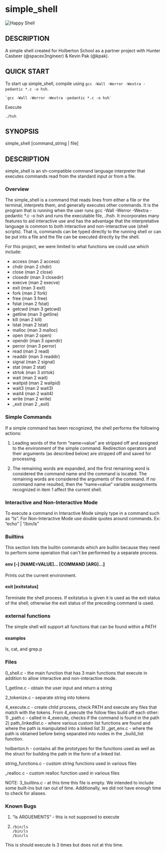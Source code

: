 # simple_shell

<img src="https://previews.123rf.com/images/karenr/karenr0906/karenr090600010/4962019-Shells-and-sand-dollars-making-a-happy-face-on-sand-shell-happy-face-Stock-Photo.jpg" alt="Happy Shell">

## DESCRIPTION
A simple shell created for Holberton School as a partner project with Hunter Casbeer (@spacex3ngineer) & Kevin Pak (@kpak).

## QUICK START
To start up simple_shell, compile using `gcc -Wall -Werror -Wextra -pedantic *.c -o hsh`.

```
`gcc -Wall -Werror -Wextra -pedantic *.c -o hsh`
```

Execute
```
./hsh

```
## SYNOPSIS
simple_shell [command_string | file]

## DESCRIPTION
simple_shell is an sh-compatible command language interpreter that executes commands read from the standard input or from a file.

### Overview
The simple_shell is a command that reads lines from either a file or the terminal, interprets them, and generally executes other commands.  It is the program that is running when the user runs gcc -Wall -Werror -Wextra -pedantic *.c -o hsh and runs the executable file, ./hsh. It incorporates many features to aid interactive use and has the advantage that the interpretative language is common to both interactive and non-interactive use (shell scripts).  That is, commands can be typed directly to the running shell or can be put into a file and the file can be executed directly by the shell.

For this project, we were limited to what functions we could use which include:
*   access (man 2 access)
*   chdir (man 2 chdir)
*   close (man 2 close)
*   closedir (man 3 closedir)
*   execve (man 2 execve)
*   exit (man 3 exit)
*   fork (man 2 fork)
*   free (man 3 free)
*   fstat (man 2 fstat)
*   getcwd (man 3 getcwd)
*   getline (man 3 getline)
*   kill (man 2 kill)
*   lstat (man 2 lstat)
*   malloc (man 3 malloc)
*   open (man 2 open)
*   opendir (man 3 opendir)
*   perror (man 3 perror)
*   read (man 2 read)
*   readdir (man 3 readdir)
*   signal (man 2 signal)
*   stat (man 2 stat)
*   strtok (man 3 strtok)
*   wait (man 2 wait)
*   waitpid (man 2 waitpid)
*   wait3 (man 2 wait3)
*   wait4 (man 2 wait4)
*   write (man 2 write)
*   _exit (man 2 _exit)

### Simple Commands
 If a simple command has been recognized, the shell performs the following actions:

 1.   Leading words of the form “name=value” are stripped off and assigned to the environment of the simple command.  Redirection operators and their arguments (as described below) are stripped off and saved for processing.

 2.   The remaining words are expanded, and the first remaining word is considered the command name and the command is located.  The remaining words are considered the arguments of the command.  If no command name resulted, then the “name=value” variable assignments recognized in item 1 affect the current shell.

### Interactive and Non-Interactive Mode
To execute a command in Interactive Mode simply type in a command such as “ls”.  For Non-Interactive Mode use double quotes around commands. Ex: “echo” | “/bin/ls”

### Builtins
This section lists the builtin commands which are builtin because they need to perform some operation that can't be performed by a separate process. 

#### env  [-] [NAME=VALUE]... [COMMAND [ARG]...]
Prints out the current environment.

#### exit [exitstatus]
Terminate the shell process.  If exitstatus is given it is used as the exit status of the shell; otherwise the exit status of the preceding command is used.

### external functions
The simple shell will support all functions that can be found within a PATH

#### examples
ls, cat, and grep.p


### Files
0_shell.c - the main function that has 3 main functions that execute in addition to allow interactive and non-interactive mode.

1_getline.c - obtain the user input and return a string

2_tokenize.c - separate string into tokens

4_execute.c - create child process, check PATH and execute any files that match with the tokens. From 4_execute the follow files build off each other:
	    1) _path.c - called in 4_execute, checks if the command is found in the path
	    2) path_linkedlist.c - where various custom list functions are found and where the path is manipulated into a linked list
	    3) _get_env.c - where the path is obtained before being separated into nodes in the _build_list function.

holberton.h - contains all the prototypes for the functions used as well as the struct for building the path in the form of a linked list.

string_functions.c - custom string functions used in various files

_realloc.c - custom realloc function used in various files

NOTE:
3_builtins.c - at this time this file is empty. We intended to include some built-ins but ran out of time.
Additionally, we did not have enough time to check for aliases.

### Known Bugs
1) “ls ARGUEMENTS“ - this is not supposed to execute
2)     /bin/ls
       /bin/ls
       /bin/ls
This is should execute ls 3 times but does not at this time.
